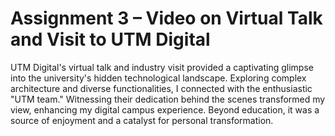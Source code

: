 # Assignment 3 – Video on Virtual Talk and Visit to UTM Digital
UTM Digital's virtual talk and industry visit provided a captivating glimpse into the university's hidden technological landscape. Exploring complex architecture and diverse functionalities, I connected with the enthusiastic "UTM team." Witnessing their dedication behind the scenes transformed my view, enhancing my digital campus experience. Beyond education, it was a source of enjoyment and a catalyst for personal transformation.



